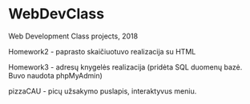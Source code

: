 # WebDevClass
Web Development Class projects, 2018

Homework2 - paprasto skaičiuotuvo realizacija su HTML

Homework3 - adresų knygelės realizacija (pridėta SQL duomenų bazė. Buvo naudota phpMyAdmin)

pizzaCAU - picų užsakymo puslapis, interaktyvus meniu.
